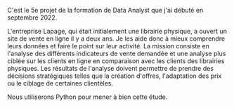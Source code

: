 C'est le 5e projet de la formation de Data Analyst que j'ai débuté en septembre 2022.

L'entreprise Lapage, qui était initialement une librairie physique, a ouvert un site de vente en ligne il y a deux ans. Je les aide donc à mieux comprendre leurs données et faire le point sur leur activité.
La mission consiste en l'analyse des différents indicateurs de vente demandée et une analyse plus ciblée sur les clients en ligne en comparaison avec les clients des librairies physiques.
Les résultats de l'analyse doivent permettre de prendre des décisions stratégiques telles que la création d'offres, l'adaptation des prix ou le ciblage de certaines clientèles.

Nous utiliserons Python pour mener à bien cette étude.

